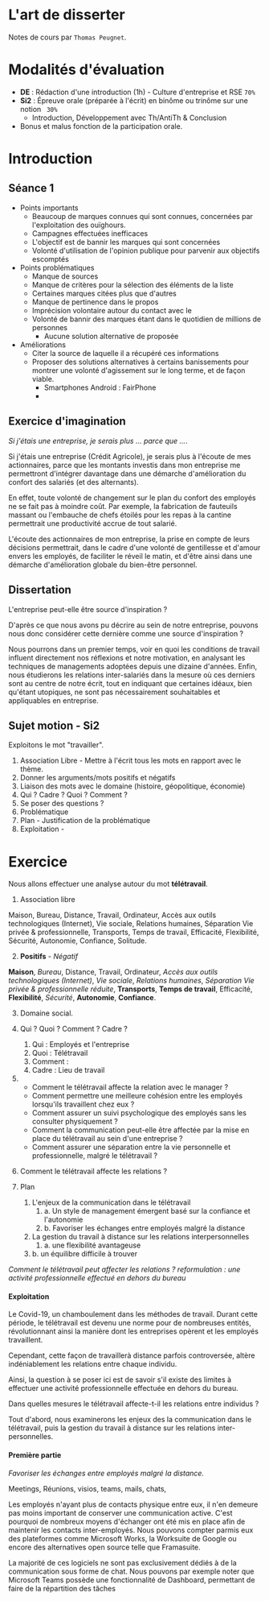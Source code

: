# L'art de disserter

Notes de cours par `Thomas Peugnet`.

# Modalités d'évaluation

- **DE** : Rédaction d'une introduction (1h) - Culture d'entreprise et RSE `70%`
- **Si2** : Épreuve orale (préparée à l'écrit) en binôme ou trinôme sur une notion ` 30%`
  - Introduction, Développement avec Th/AntiTh & Conclusion
- Bonus et malus fonction de la participation orale.

# Introduction

## Séance 1

- Points importants
  - Beaucoup de marques connues qui sont connues, concernées par l'exploitation des ouïghours.
  - Campagnes effectuées inefficaces
  - L'objectif est de bannir les marques qui sont concernées
  - Volonté d'utilisation de l'opinion publique pour parvenir aux objectifs escomptés
- Points problématiques
  - Manque de sources
  - Manque de critères pour la sélection des éléments de la liste
  - Certaines marques citées plus que d'autres
  - Manque de pertinence dans le propos
  - Imprécision volontaire autour du contact avec le 
  - Volonté de bannir des marques étant dans le quotidien de millions de personnes
    - Aucune solution alternative de proposée
- Améliorations
  - Citer la source de laquelle il a récupéré ces informations
  - Proposer des solutions alternatives à certains banissements pour montrer une volonté d'agissement sur le long terme, et de façon viable.
    - Smartphones Android : FairPhone 
    - 

## Exercice d'imagination

*Si j'étais une entreprise, je serais plus ... parce que ...*.

Si j'étais une entreprise (Crédit Agricole), je serais plus à l'écoute de mes actionnaires, parce que les montants investis dans mon entreprise me permettront d'intégrer davantage dans une démarche d'amélioration du confort des salariés (et des alternants).

En effet, toute volonté de changement sur le plan du confort des employés ne se fait pas à moindre coût. Par exemple, la fabrication de fauteuils massant ou l'embauche de chefs étoilés pour les repas à la cantine permettrait une productivité accrue de tout salarié.

L'écoute des actionnaires de mon entreprise, la prise en compte de leurs décisions permettrait, dans le cadre d'une volonté de gentillesse et d'amour envers les employés, de faciliter le réveil le matin, et d'être ainsi dans une démarche d'amélioration globale du bien-être personnel.

## Dissertation

L'entreprise peut-elle être source d'inspiration ?

D'après ce que nous avons pu décrire au sein de notre entreprise, pouvons nous donc considérer cette dernière comme une source d'inspiration ?

Nous pourrons dans un premier temps, voir en quoi les conditions de travail influent directement nos réflexions et notre motivation, en analysant les techniques de managements adoptées depuis une dizaine d'années. Enfin,  nous étudierons les relations inter-salariés dans la mesure où ces derniers sont au centre de notre écrit, tout en indiquant que certaines idéaux, bien qu'étant utopiques, ne sont pas nécessairement souhaitables et appliquables en entreprise.

## Sujet motion - Si2

Exploitons le mot "travailler".

1. Association Libre - Mettre à l'écrit tous les mots en rapport avec le thème.
2. Donner les arguments/mots positifs et négatifs
3. Liaison des mots avec le domaine (histoire, géopolitique, économie)
4. Qui ? Cadre ? Quoi ? Comment ?
5. Se poser des questions ?
6. Problématique
7. Plan - Justification de la problématique
8. Exploitation - 



# Exercice

Nous allons effectuer une analyse autour du mot **télétravail**.

1. Association libre

Maison, Bureau, Distance, Travail, Ordinateur, Accès aux outils technologiques (Internet), Vie sociale, Relations humaines, Séparation Vie privée & professionnelle, Transports, Temps de travail, Efficacité, Flexibilité, Sécurité, Autonomie, Confiance, Solitude.

2. **Positifs** - *Négatif*

**Maison**, *Bureau*, Distance, Travail, Ordinateur, *Accès aux outils technologiques (Internet)*, *Vie sociale*, *Relations humaines*, *Séparation Vie privée & professionnelle réduite*, **Transports**, **Temps de travail**, Efficacité, **Flexibilité**, *Sécurité*, **Autonomie**, **Confiance**.

3. Domaine social.

4. Qui ? Quoi ? Comment ? Cadre ?

   1. Qui : Employés et l'entreprise
   2. Quoi : Télétravail
   3. Comment : 
   4. Cadre : Lieu de travail

5. - Comment le télétravail affecte la relation avec le manager ?
   - Comment permettre une meilleure cohésion entre les employés lorsqu'ils travaillent chez eux ?
   - Comment assurer un suivi psychologique des employés sans les consulter physiquement ?
   - Comment la communication peut-elle être affectée par la mise en place du télétravail au sein d'une entreprise ?
   - Comment assurer une séparation entre la vie personnelle et professionnelle, malgré le télétravail ?

6. Comment le télétravail affecte les relations ?

7. Plan

   1. L'enjeux de la communication dans le télétravail  
      1. a. Un style de management émergent basé sur la confiance et l'autonomie 
      2. b. Favoriser les échanges entre employés malgré la distance 
   2. La gestion du travail à distance sur les relations interpersonnelles 
      1. a. une flexibilité avantageuse  
   2. b. un équilibre difficile à trouver

*Comment le télétravail peut affecter les relations ? reformulation : une activité professionnelle effectué en dehors du bureau*

#### Exploitation

Le Covid-19, un chamboulement dans les méthodes de travail. Durant cette période, le télétravail est devenu une norme pour de nombreuses entités, révolutionnant ainsi la manière dont les entreprises opèrent et les employés travaillent. 

Cependant, cette façon de travaillerà distance parfois controversée, altère indéniablement les relations entre chaque individu.

Ainsi, la question à se poser ici est de savoir s'il existe des limites à effectuer une activité professionnelle effectuée en dehors du bureau. 

Dans quelles mesures le télétravail affecte-t-il les relations entre individus ?

Tout d'abord, nous examinerons les enjeux des la communication dans le télétravail, puis la gestion du travail à distance sur les relations inter-personnelles.

#### Première partie

*Favoriser les échanges entre employés malgré la distance.*

Meetings, Réunions, visios, teams, mails, chats, 

Les employés n'ayant plus de contacts physique entre eux, il n'en demeure pas moins important de conserver une communication active. C'est pourquoi de nombreux moyens d'échanger ont été mis en place afin de maintenir les contacts inter-employés. Nous pouvons compter parmis eux des plateformes comme Microsoft Works, la Worksuite de Google ou encore des alternatives open source telle que Framasuite.

La majorité de ces logiciels ne sont pas exclusivement dédiés à de la communication sous forme de chat. Nous pouvons par exemple noter que Microsoft Teams possède une fonctionnalité de Dashboard, permettant de faire de la répartition des tâches







